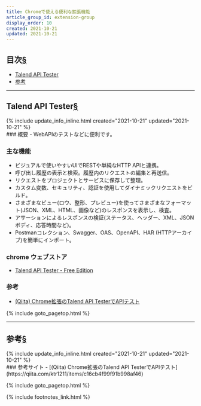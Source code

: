 ```yaml
---
title: Chromeで使える便利な拡張機能
article_group_id: extension-group
display_order: 10
created: 2021-10-21
updated: 2021-10-21
---
```


## <a name="index">目次</a><a class="heading-anchor-permalink" href="#目次">§</a>

<ul id="index_ul">
<li><a href="#Talend API Tester">Talend API Tester</a></li>
<li><a href="#参考">参考</a></li>
</ul>

* * *
## <a name="Talend API Tester">Talend API Tester</a><a class="heading-anchor-permalink" href="#Talend API Tester">§</a>
<div class="chapter-updated">{% include update_info_inline.html created="2021-10-21" updated="2021-10-21" %}</div>
### 概要
- WebAPIのテストなどに便利です。

### 主な機能
- ビジュアルで使いやすいUIでRESTや単純なHTTP APIと連携。
- 呼び出し履歴の表示と検索。履歴内のリクエストの編集と再送信。
- リクエストをプロジェクトとサービスに保存して整理。
- カスタム変数、セキュリティ、認証を使用してダイナミックリクエストをビルド。
- さまざまなビュー(ロウ、整形、プレビュー)を使ってさまざまなフォーマット(JSON、XML、HTML、画像など)のレスポンスを表示し、検査。
- アサーションによるレスポンスの検証(ステータス、ヘッダー、XML、JSONボディ、応答時間など)。
- Postmanコレクション、Swagger、OAS、OpenAPI、HAR (HTTPアーカイブ)を簡単にインポート。

### chrome ウェブストア
- [Talend API Tester - Free Edition](https://chrome.google.com/webstore/detail/talend-api-tester-free-ed/aejoelaoggembcahagimdiliamlcdmfm)

### 参考
- [(Qiita) Chrome拡張のTalend API TesterでAPIテスト](https://qiita.com/ktr1211/items/c16cb4f99f91b998af46)

{% include goto_pagetop.html %}

* * *
## <a name="参考">参考</a><a class="heading-anchor-permalink" href="#参考">§</a>
<div class="chapter-updated">{% include update_info_inline.html created="2021-10-21" updated="2021-10-21" %}</div>
### 参考サイト
- [(Qiita) Chrome拡張のTalend API TesterでAPIテスト](https://qiita.com/ktr1211/items/c16cb4f99f91b998af46)

{% include goto_pagetop.html %}

{% include footnotes_link.html %}
